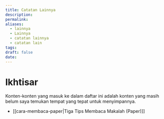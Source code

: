 ```yaml
---
title: Catatan Lainnya
description: 
permalink: 
aliases:
  - lainnya
  - Lainnya
  - catatan lainnya
  - catatan lain
tags: 
draft: false
date:
---
```

# Ikhtisar 
Konten-konten yang masuk ke dalam daftar ini adalah konten yang masih belum saya temukan tempat yang tepat untuk menyimpannya.

- [[cara-membaca-paper|Tiga Tips Membaca Makalah (Paper)]] 